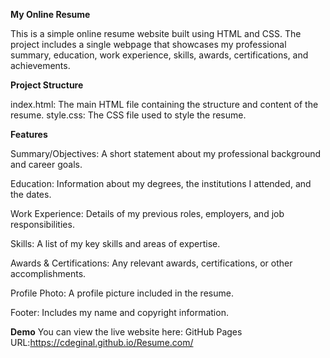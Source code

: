 

**My Online Resume**

This is a simple online resume website built using HTML and CSS. The project includes a single webpage that showcases my professional summary, education, work experience, skills, awards, certifications, and achievements.

**Project Structure**

index.html: The main HTML file containing the structure and content of the resume.
style.css: The CSS file used to style the resume.

**Features**

Summary/Objectives: A short statement about my professional background and career goals.

Education: Information about my degrees, the institutions I attended, and the dates.

Work Experience: Details of my previous roles, employers, and job responsibilities.

Skills: A list of my key skills and areas of expertise.

Awards & Certifications: Any relevant awards, certifications, or other accomplishments.

Profile Photo: A profile picture included in the resume.

Footer: Includes my name and copyright information.


**Demo**
You can view the live website here: GitHub Pages URL:https://cdeginal.github.io/Resume.com/
